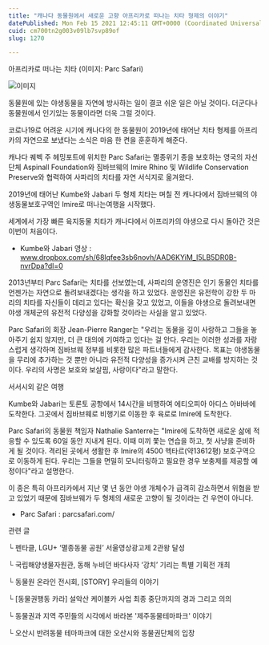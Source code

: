 ```yaml
---
title: "캐나다 동물원에서 새로운 고향 아프리카로 떠나는 치타 형제의 이야기"
datePublished: Mon Feb 15 2021 12:45:11 GMT+0000 (Coordinated Universal Time)
cuid: cm700tn2g003v09lb7svp89of
slug: 1270

---
```



아프리카로 떠나는 치타 (이미지: Parc Safari)

![이미지](https://cdn.hashnode.com/res/hashnode/image/upload/v1739250467936/83380f3d-210c-49b9-8b5b-4fdd96ebd7ae.jpeg)

동물원에 있는 야생동물을 자연에 방사하는 일이 결코 쉬운 일은 아닐 것이다. 더군다나 동물원에서 인기있는 동물이라면 더욱 그럴 것이다.

코로나19로 어려운 시기에 캐나다의 한 동물원이 2019년에 태어난 치타 형제를 아프리카의 자연으로 보냈다는 소식은 마음 한 켠을 훈훈하게 해준다.

캐나다 퀘벡 주 헤밍포트에 위치한 Parc Safari는 멸종위기 종을 보호하는 영국의 자선단체 Aspinall Foundation와 짐바브웨의 Imire Rhino 및 Wildlife Conservation Preserve와 협력하여 사파리의 치타를 자연 서식지로 옮겨왔다.

2019년에 태어난 Kumbe와 Jabari 두 형제 치타는 며칠 전 캐나다에서 짐바브웨의 야생동물보호구역인 Imire로 떠나는여행을 시작했다.

세계에서 가장 빠른 육지동물 치타가 캐나다에서 아프리카의 야생으로 다시 돌아간 것은 이번이 처음이다.

* Kumbe와 Jabari 영상 : www.dropbox.com/sh/68lqfee3sb6novh/AAD6KYiM_I5LB5DR0B-nvrDpa?dl=0

2013년부터 Parc Safari는 치타를 선보였는데, 사파리의 운영진은 인기 동물인 치타를 언젠가는 자연으로 돌려보내겠다는 생각을 하고 있었다. 운영진은 유전학이 강한 두 마리의 치타를 자신들이 데리고 있다는 확신을 갖고 있었고, 이들을 야생으로 돌려보내면 야생 개체군의 유전적 다양성을 강화할 것이라는 사실을 알고 있었다.

Parc Safari의 회장 Jean-Pierre Ranger는 "우리는 동물을 깊이 사랑하고 그들을 놓아주기 쉽지 않지만, 더 큰 대의에 기여하고 있다는 걸 안다. 우리는 이러한 성과를 자랑스럽게 생각하며 짐바브웨 정부를 비롯한 많은 파트너들에게 감사한다. 목표는 야생동물을 무리에 추가하는 것 뿐만 아니라 유전적 다양성을 증가시켜 근친 교배를 방지하는 것이다. 우리의 사명은 보호와 보살핌, 사랑이다"라고 말한다.

서서시외 같은 여행

Kumbe와 Jabari는 토론토 공항에서 14시간을 비행하여 에티오피아 아디스 아바바에 도착한다. 그곳에서 짐바브웨로 비행기로 이동한 후 육로로 Imire에 도착한다.

Parc Safari의 동물원 책임자 Nathalie Santerre는 "Imire에 도착하면 새로운 삶에 적응할 수 있도록 60일 동안 지내게 된다. 이때 미끼 쫓는 연습을 하고, 첫 사냥을 준비하게 될 것이다. 격리된 곳에서 생활한 후 Imire의 4500 헥타르(약13612평) 보호구역으로 이동하게 된다. 우리는 그들을 면밀히 모니터링하고 필요한 경우 보충제를 제공할 예정이다"라고 설명한다.

이 종은 특히 아프리카에서 지난 몇 년 동안 야생 개체수가 급격히 감소하면서 위협을 받고 있었기 때문에 짐바브웨가 두 형제의 새로운 고향이 될 것이라는 건 우연이 아니다.

- Parc Safari : parcsafari.com/

관련 글

└ 펜타클, LGU+ ‘멸종동물 공원’ 서울영상광고제 2관왕 달성

└ 국립해양생물자원관, 동해 누비던 바다사자 ‘강치’ 기리는 특별 기획전 개최

└ 동물원 온라인 전시회, [STORY] 우리들의 이야기

└ [동물권행동 카라] 설악산 케이블카 사업 최종 중단까지의 경과 그리고 의의

└ 동물권과 지역 주민들의 시각에서 바라본 '제주동물테마파크' 이야기

└ 오산시 반려동물 테마파크에 대한 오산시와 동물권단체의 입장
